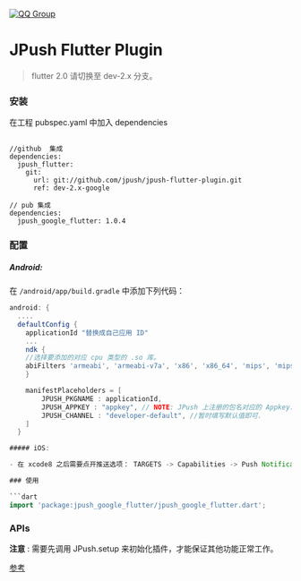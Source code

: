 [![QQ Group](https://img.shields.io/badge/QQ%20Group-862401307-red.svg)]()
# JPush Flutter Plugin
> flutter 2.0 请切换至 dev-2.x 分支。
### 安装

在工程 pubspec.yaml 中加入 dependencies

```
  
//github  集成
dependencies:
  jpush_flutter:
    git:
      url: git://github.com/jpush/jpush-flutter-plugin.git
      ref: dev-2.x-google
      
// pub 集成
dependencies:
  jpush_google_flutter: 1.0.4
```

### 配置

##### Android:

在 `/android/app/build.gradle` 中添加下列代码：

```groovy
android: {
  ....
  defaultConfig {
    applicationId "替换成自己应用 ID"
    ...
    ndk {
	//选择要添加的对应 cpu 类型的 .so 库。
	abiFilters 'armeabi', 'armeabi-v7a', 'x86', 'x86_64', 'mips', 'mips64', 'arm64-v8a',        
    }

    manifestPlaceholders = [
        JPUSH_PKGNAME : applicationId,
        JPUSH_APPKEY : "appkey", // NOTE: JPush 上注册的包名对应的 Appkey.
        JPUSH_CHANNEL : "developer-default", //暂时填写默认值即可.
    ]
  }    

##### iOS:

- 在 xcode8 之后需要点开推送选项： TARGETS -> Capabilities -> Push Notification 设为 on 状态

### 使用

```dart
import 'package:jpush_google_flutter/jpush_google_flutter.dart';
```

### APIs

**注意** : 需要先调用 JPush.setup 来初始化插件，才能保证其他功能正常工作。

 [参考](./documents/APIs.md)

